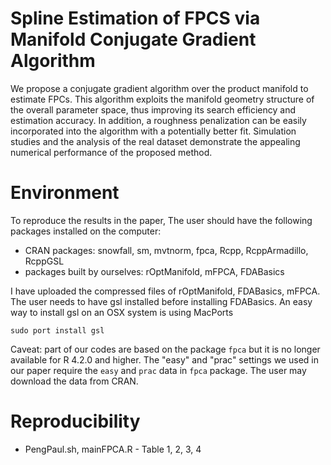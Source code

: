 # Spline Estimation of FPCS via Manifold Conjugate Gradient Algorithm 

We propose a conjugate gradient algorithm over the product manifold to estimate FPCs. This algorithm exploits the manifold geometry structure of the overall parameter space, thus
improving its search efficiency and estimation accuracy. In addition, a roughness penalization can be easily incorporated into the algorithm with a potentially better fit. Simulation studies and the analysis of the real dataset demonstrate the appealing numerical
performance of the proposed method.

# Environment 

To reproduce the results in the paper, The user should have the following packages installed on the computer: 

* CRAN packages: snowfall, sm, mvtnorm, fpca, Rcpp, RcppArmadillo, RcppGSL
* packages built by ourselves: rOptManifold, mFPCA, FDABasics

I have uploaded the compressed files of rOptManifold, FDABasics, mFPCA. The user needs to have gsl installed before installing FDABasics. An easy way to install gsl on an OSX system is using MacPorts 
```
sudo port install gsl 
```
Caveat: part of our codes are based on the package `fpca` but it is no longer available for R 4.2.0 and higher. The "easy" and "prac" settings we used in our paper require the `easy` and `prac` data in `fpca` package. The user may download the data from CRAN.

# Reproducibility 

* PengPaul.sh, mainFPCA.R - Table 1, 2, 3, 4 
